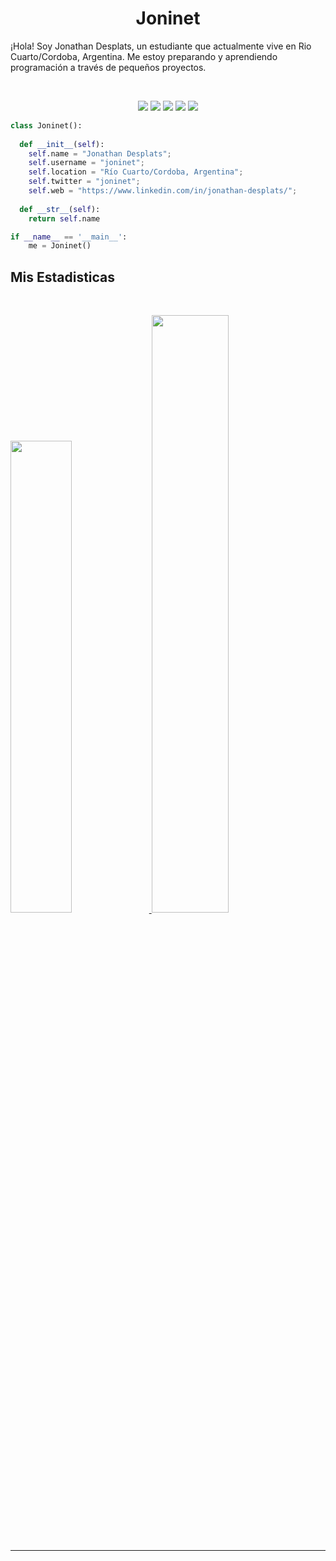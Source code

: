 <h1 align="center">
  <b>Joninet</b>
</h1>

¡Hola! Soy Jonathan Desplats, un estudiante que actualmente vive en Rio Cuarto/Cordoba, Argentina. Me estoy preparando y aprendiendo programación a través de pequeños proyectos.

<br>
<p>
<div align="center">
  <img src="https://img.shields.io/badge/-HTML-e32d40?style=for-the-badge&logo=html5&logoColor=e32d40&labelColor=282828">
  <img src="https://img.shields.io/badge/-CSS-59b390?style=for-the-badge&logo=css3&logoColor=59b390&labelColor=282828">
  <img src="https://img.shields.io/badge/-Python-f0ddaa?style=for-the-badge&logo=python&logoColor=f0ddaa&labelColor=282828">
  <img src="https://img.shields.io/badge/-Javascript-e47c5d?style=for-the-badge&logo=Javascript&logoColor=e47c5d&labelColor=282828">
  <img src="https://img.shields.io/badge/-Git-6b5d4d?style=for-the-badge&logo=Git&logoColor=6b5d4d&labelColor=282828">
</div>
</p>

```python
class Joninet():
    
  def __init__(self):
    self.name = "Jonathan Desplats";
    self.username = "joninet";
    self.location = "Río Cuarto/Cordoba, Argentina";
    self.twitter = "joninet";
    self.web = "https://www.linkedin.com/in/jonathan-desplats/";
  
  def __str__(self):
    return self.name

if __name__ == '__main__':
    me = Joninet()
```


## Mis Estadisticas

<br/>
<p align="left">
  <a href="https://www.linkedin.com/in/jonathan-desplats/">
  <img width="44%" src="https://github-readme-stats.vercel.app/api?username=joninet&show_icons=true&theme=gruvbox&hide_border=true" />
    <img width="49.5%" src="https://github-readme-streak-stats.herokuapp.com/?user=joninet&theme=gruvbox&hide_border=true" />
  </a>
</p>
<br>

------
